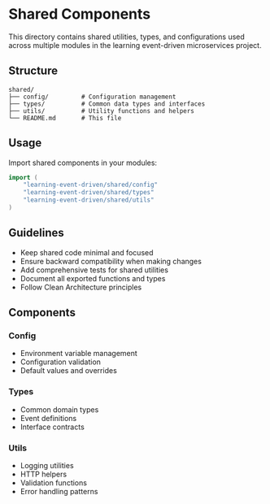# Shared Components

This directory contains shared utilities, types, and configurations used across multiple modules in the learning event-driven microservices project.

## Structure

```shell
shared/
├── config/         # Configuration management
├── types/          # Common data types and interfaces
├── utils/          # Utility functions and helpers
└── README.md       # This file
```

## Usage

Import shared components in your modules:

```go
import (
    "learning-event-driven/shared/config"
    "learning-event-driven/shared/types"
    "learning-event-driven/shared/utils"
)
```

## Guidelines

- Keep shared code minimal and focused
- Ensure backward compatibility when making changes
- Add comprehensive tests for shared utilities
- Document all exported functions and types
- Follow Clean Architecture principles

## Components

### Config

- Environment variable management
- Configuration validation
- Default values and overrides

### Types

- Common domain types
- Event definitions
- Interface contracts

### Utils

- Logging utilities
- HTTP helpers
- Validation functions
- Error handling patterns
